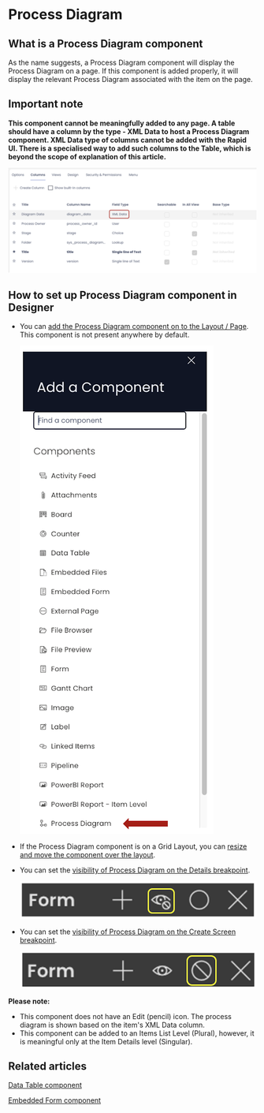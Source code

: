 # Process Diagram

## What is a Process Diagram component

As the name suggests, a Process Diagram component will display the Process Diagram on a page. If this component is added properly, it will display the relevant Process Diagram associated with the item on the page.

## Important note

**This component cannot be meaningfully added to any page. A table should have a column by the type - XML Data to host a Process Diagram component. XML Data type of columns cannot be added with the Rapid UI. There is a specialised way to add such columns to the Table, which is beyond the scope of explanation of this article.**

![Process diagram column example](<Process diagram column example.png>)

## How to set up Process Diagram component in Designer

- You can [add the Process Diagram component on to the Layout / Page](/docs/Rapid/4-Keyper%20Manual/2-Designer/2-Pages/5-how-to-guides/how-to-add-a-component/how-to-add-a-component.md "How to add a component to a Layout / Page?"). This component is not present anywhere by default. 

    ![Component list](<Component list.png>)
- If the Process Diagram component is on a Grid Layout, you can [resize and move the component over the layout](/docs/Rapid/4-Keyper%20Manual/2-Designer/2-Pages/5-how-to-guides/how-to-arrange-a-component-on-a-grid/how-to-arrange-a-component-on-a-grid.md "How to arrange a component on Grid layout?").
- You can set the [visibility of Process Diagram on the Details breakpoint](/docs/Rapid/4-Keyper%20Manual/2-Designer/2-Pages/5-how-to-guides/how-to-hide-components-on-breakpoints/how-to-hide-components-on-breakpoints.md "How to set a component to be visible / hidden on 'Item Details' and 'Create' breakpoints?").  
 
    ![Visibility toggle](<../Visiblity toggle.png>)
- You can set the [visibility of Process Diagram on the Create Screen breakpoint](/docs/Rapid/4-Keyper%20Manual/2-Designer/2-Pages/5-how-to-guides/how-to-hide-components-on-breakpoints/how-to-hide-components-on-breakpoints.md "How to set a component to be visible / hidden on 'Item Details' and 'Create' breakpoints?"). 

    ![Display toggle](<../Display toggle.png>)

**Please note:**

- This component does not have an Edit (pencil) icon. The process diagram is shown based on the item's XML Data column.
- This component can be added to an Items List Level (Plural), however, it is meaningful only at the Item Details level (Singular).

## Related articles

[Data Table component](/docs/Rapid/4-Keyper%20Manual/2-Designer/2-Pages/3-Components/data-table/data-table.md "What is a Data Table component on a Layout / Page?")

[Embedded Form component](/docs/Rapid/4-Keyper%20Manual/2-Designer/2-Pages/3-Components/embedded-form/embedded-form.md "What is a Embedded Form component on a Layout / Page?")
